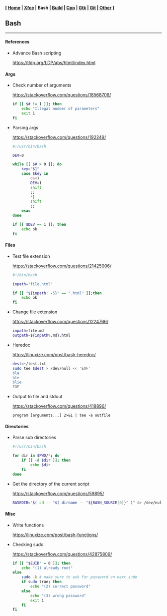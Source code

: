 **[ [Home](00-Home.html) | [Xfce](01-Xfce.html) | Bash | [Build](03-Build.html) | [Cpp](04-Cpp.html) | [Gtk](05-Gtk.html) | [Git](06-Git.html) | [Other](99-Other.html) ]**

## Bash

---

#### References

* Advance Bash scripting
    
    https://tldp.org/LDP/abs/html/index.html  



#### Args

* Check number of arguments
    
    https://stackoverflow.com/questions/18568706/  
    
    ```bash
    if [[ $# != 1 ]]; then
        echo "Illegal number of parameters"
        exit 1
    fi
    ```

* Parsing args
    
    https://stackoverflow.com/questions/192249/  

    ```bash
    #!/usr/bin/bash

    DEV=0

    while [[ $# > 0 ]]; do
        key="$1"
        case $key in
            dev)
            DEV=1
            shift
            ;;
            *)
            shift
            ;;
        esac
    done

    if [[ $DEV == 1 ]]; then
        echo ok
    fi
    ```



#### Files

* Test file extension
    
    https://stackoverflow.com/questions/21425006/  
    
    ```bash
    #!/bin/bash

    inpath="file.html"

    if [[ "${inpath: -5}" == ".html" ]];then
        echo ok
    fi
    ```

* Change file extension
    
    https://stackoverflow.com/questions/1224766/  

    ```bash
    inpath=file.md
    outpath=${inpath%.md}.html
    ```
* Heredoc
    
    https://linuxize.com/post/bash-heredoc/  
    
    ```bash
    dest=~/test.txt
    sudo tee $dest > /dev/null << 'EOF'
    bla
    ble
    blie
    EOF
    ```

* Output to file and stdout
    
    https://stackoverflow.com/questions/418896/  
    
    ```
    program [arguments...] 2>&1 | tee -a outfile
    ```



#### Directories

* Parse sub directories

    ```bash
    #!/usr/bin/bash

    for dir in $PWD/*; do
        if [[ -d $dir ]]; then
            echo $dir
        fi
    done
    ```

* Get the directory of the current script
    
    https://stackoverflow.com/questions/59895/  
    
    ```bash
    BASEDIR="$( cd -- "$( dirname -- "${BASH_SOURCE[0]}" )" &> /dev/null && pwd )"
    ```



#### Misc

* Write functions
    
    https://linuxize.com/post/bash-functions/  

* Checking sudo
    
    https://stackoverflow.com/questions/42875809/  
    
    ```bash
    if [[ "$EUID" = 0 ]]; then
        echo "(1) already root"
    else
        sudo -k # make sure to ask for password on next sudo
        if sudo true; then
            echo "(2) correct password"
        else
            echo "(3) wrong password"
            exit 1
        fi
    fi
    ```


